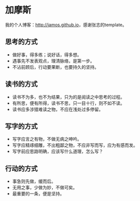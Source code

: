 # 加摩斯

我的个人博客：<http://jamos.github.io>，感谢张志的template。

## 思考的方式
* 做好事，得多练；说好话，得多想。
* 遇事先不发表观点，理清脉络，是第一步。
* 不沾前顾后，行动要果断，也要持久的坚持。

## 读书的方式
* 读书不为多，也不为结果，只为的是阅读之中思考的过程。
* 有所思，便有所得，读书不思，只一目十行，则不如不读。
* 读书应多涉猎难读之物，不应在浅处过多停留。

## 写字的方式
* 写字应言之有物，不做无病之呻吟。
* 写字应精琢细雕，不出粗鄙之物，不应非写而写，应为有感而发。
* 写字前应思路明确，应该写什么道理，怎么写？

## 行动的方式
* 事急则先做，缓而后。
* 无用之事，少做为妙，不做可矣。
* 最重要的一条，便是坚持。



